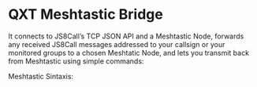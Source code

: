 # QXT Meshtastic Bridge

It connects to JS8Call’s TCP JSON API and a Meshtastic Node, forwards any received JS8Call messages addressed to your callsign or your monitored groups to a chosen Meshtatic Node, and lets you transmit back from Meshtastic using simple commands:

Meshtastic Sintaxis:
